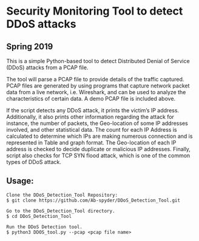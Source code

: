 # Security Monitoring Tool to detect DDoS attacks
## Spring 2019
This is a simple Python-based tool to detect Distributed Denial of Service (DDoS) attacks from a PCAP file.

The tool will parse a PCAP file to provide details of the traffic captured. PCAP files are generated
by using programs that capture network packet data from a live network, i.e. Wireshark, and can
be used to analyze the characteristics of certain data. A demo PCAP file is included above.

If the script detects any DDoS attack, it prints the victim’s IP address. Additionally, it also prints other information regarding the attack for instance, the number of packets, the Geo-location of some IP addresses involved, and other statistical data. The count for each IP Address is calculated to determine which IPs are making numerous connection and is represented in Table and graph format. The Geo-location of each IP address is checked to decide duplicate or malicious IP addresses. Finally, script also checks for TCP SYN flood attack, which is one of the common types of DDoS attack.

## Usage:
```
Clone the DDoS_Detection_Tool Repository:
$ git clone https://github.com/Ab-spyder/DDoS_Detection_Tool.git

Go to the DDoS_Detection_Tool directory.
$ cd DDoS_Detection_Tool

Run the DDoS Detection tool.
$ python3 DDOS_tool.py --pcap <pcap file name>

```
